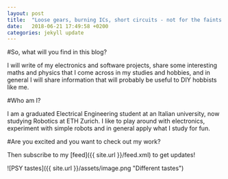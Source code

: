```yaml
---
layout: post
title:  "Loose gears, burning ICs, short circuits - not for the faints of heart!"
date:   2018-06-21 17:49:58 +0200
categories: jekyll update
---
```

#So, what will you find in this blog? 

I will write of my electronics and software projects, share some interesting maths and physics that I come across in my studies and hobbies, and in general I will share information that will probably be useful to DIY hobbists like me.

#Who am I?

I am a graduated Electrical Engineering student at an Italian university, now studying Robotics at ETH Zurich. I like to play around with electronics, experiment with simple robots and in general apply what I study for fun.

#Are you excited and you want to check out my work?

Then subscribe to my [feed]({{ site.url }}/feed.xml) to get updates!

![PSY tastes]({{ site.url }}/assets/image.png "Different tastes")
